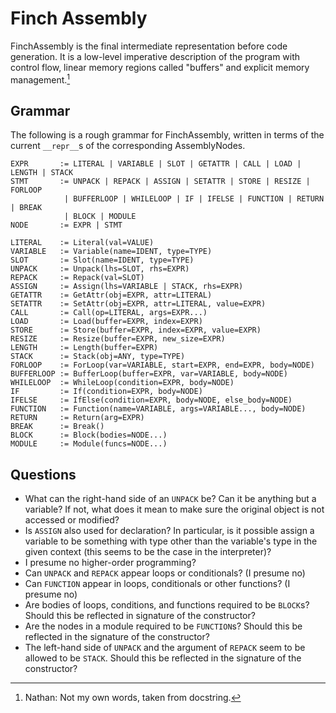 # Finch Assembly

FinchAssembly is the final intermediate representation before code generation.
It is a low-level imperative description of the program with control flow, linear memory regions called "buffers" and explicit memory management.[^1]

## Grammar

The following is a rough grammar for FinchAssembly, written in terms of the current `__repr__`s of the corresponding AssemblyNodes.

```
EXPR       := LITERAL | VARIABLE | SLOT | GETATTR | CALL | LOAD | LENGTH | STACK
STMT       := UNPACK | REPACK | ASSIGN | SETATTR | STORE | RESIZE | FORLOOP
            | BUFFERLOOP | WHILELOOP | IF | IFELSE | FUNCTION | RETURN | BREAK
            | BLOCK | MODULE
NODE       := EXPR | STMT

LITERAL    := Literal(val=VALUE)
VARIABLE   := Variable(name=IDENT, type=TYPE)
SLOT       := Slot(name=IDENT, type=TYPE)
UNPACK     := Unpack(lhs=SLOT, rhs=EXPR)
REPACK     := Repack(val=SLOT)
ASSIGN     := Assign(lhs=VARIABLE | STACK, rhs=EXPR)
GETATTR    := GetAttr(obj=EXPR, attr=LITERAL)
SETATTR    := SetAttr(obj=EXPR, attr=LITERAL, value=EXPR)
CALL       := Call(op=LITERAL, args=EXPR...)
LOAD       := Load(buffer=EXPR, index=EXPR)
STORE      := Store(buffer=EXPR, index=EXPR, value=EXPR)
RESIZE     := Resize(buffer=EXPR, new_size=EXPR)
LENGTH     := Length(buffer=EXPR)
STACK      := Stack(obj=ANY, type=TYPE)
FORLOOP    := ForLoop(var=VARIABLE, start=EXPR, end=EXPR, body=NODE)
BUFFERLOOP := BufferLoop(buffer=EXPR, var=VARIABLE, body=NODE)
WHILELOOP  := WhileLoop(condition=EXPR, body=NODE)
IF         := If(condition=EXPR, body=NODE)
IFELSE     := IfElse(condition=EXPR, body=NODE, else_body=NODE)
FUNCTION   := Function(name=VARIABLE, args=VARIABLE..., body=NODE)
RETURN     := Return(arg=EXPR)
BREAK      := Break()
BLOCK      := Block(bodies=NODE...)
MODULE     := Module(funcs=NODE...)
```

## Questions

* What can the right-hand side of an `UNPACK` be? Can it be anything but a variable? If not, what does it mean to make sure the original object is not accessed or modified?
* Is `ASSIGN` also used for declaration? In particular, is it possible assign a variable to be something with type other than the variable's type in the given context (this seems to be the case in the interpreter)?
* I presume no higher-order programming?
* Can `UNPACK` and `REPACK` appear loops or conditionals? (I presume no)
* Can `FUNCTION` appear in loops, conditionals or other functions? (I presume no)
* Are bodies of loops, conditions, and functions required to be `BLOCK`s? Should this be reflected in signature of the constructor?
* Are the nodes in a module required to be `FUNCTION`s? Should this be reflected in the signature of the constructor?
* The left-hand side of `UNPACK` and the argument of `REPACK` seem to be allowed to be `STACK`. Should this be reflected in the signature of the constructor?

[^1]: Nathan: Not my own words, taken from docstring.
